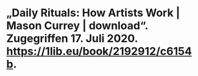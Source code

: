 # „Daily Rituals: How Artists Work | Mason Currey | download“. Zugegriffen 17. Juli 2020. https://1lib.eu/book/2192912/c6154b.